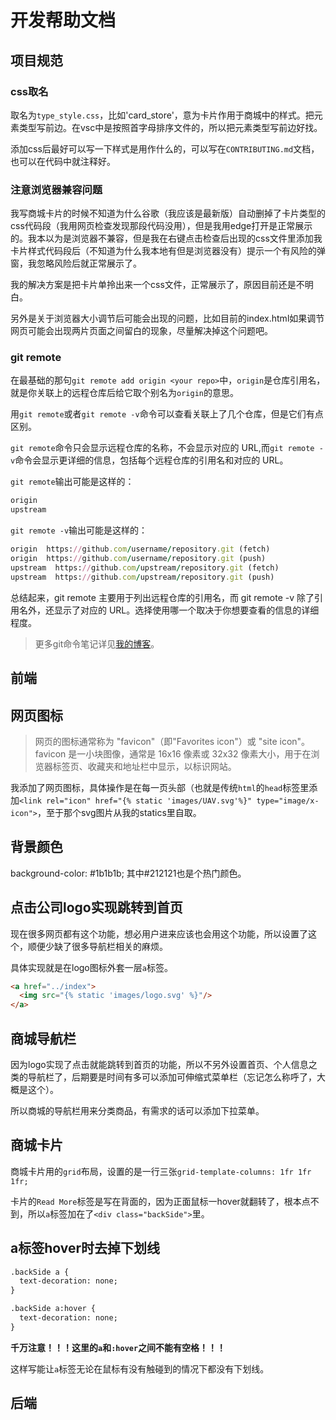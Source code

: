 # 开发帮助文档
## 项目规范
### css取名
取名为`type_style.css`，比如'card_store'，意为卡片作用于商城中的样式。把元素类型写前边。在vsc中是按照首字母排序文件的，所以把元素类型写前边好找。

添加css后最好可以写一下样式是用作什么的，可以写在`CONTRIBUTING.md`文档，也可以在代码中就注释好。

### 注意浏览器兼容问题
我写商城卡片的时候不知道为什么谷歌（我应该是最新版）自动删掉了卡片类型的css代码段（我用网页检查发现那段代码没用），但是我用edge打开是正常展示的。我本以为是浏览器不兼容，但是我在右键点击检查后出现的css文件里添加我卡片样式代码段后（不知道为什么我本地有但是浏览器没有）提示一个有风险的弹窗，我忽略风险后就正常展示了。

我的解决方案是把卡片单拎出来一个css文件，正常展示了，原因目前还是不明白。

另外是关于浏览器大小调节后可能会出现的问题，比如目前的index.html如果调节网页可能会出现两片页面之间留白的现象，尽量解决掉这个问题吧。
### git remote
在最基础的那句`git remote add origin <your repo>`中，`origin`是仓库引用名，就是你关联上的远程仓库后给它取个别名为`origin`的意思。

用`git remote`或者`git remote -v`命令可以查看关联上了几个仓库，但是它们有点区别。

`git remote`命令只会显示远程仓库的名称，不会显示对应的 URL,而`git remote -v`命令会显示更详细的信息，包括每个远程仓库的引用名和对应的 URL。

`git remote`输出可能是这样的：

``` ruby
origin
upstream
```
`git remote -v`输出可能是这样的：
``` ruby
origin  https://github.com/username/repository.git (fetch)
origin  https://github.com/username/repository.git (push)
upstream  https://github.com/upstream/repository.git (fetch)
upstream  https://github.com/upstream/repository.git (push)
```

总结起来，git remote 主要用于列出远程仓库的引用名，而 git remote -v 除了引用名外，还显示了对应的 URL。选择使用哪一个取决于你想要查看的信息的详细程度。

> 更多git命令笔记详见[我的博客](https://lucy23.blog/articles/cf02c727.html)。

## 前端
## 网页图标
> 网页的图标通常称为 "favicon"（即"Favorites icon"）或 "site icon"。favicon 是一小块图像，通常是 16x16 像素或 32x32 像素大小，用于在浏览器标签页、收藏夹和地址栏中显示，以标识网站。

我添加了网页图标，具体操作是在每一页头部（也就是传统`html`的`head`标签里添加`<link rel="icon" href="{% static 'images/UAV.svg'%}" type="image/x-icon">`，至于那个svg图片从我的statics里自取。

## 背景颜色
background-color: #1b1b1b;
其中#212121也是个热门颜色。

## 点击公司logo实现跳转到首页
现在很多网页都有这个功能，想必用户进来应该也会用这个功能，所以设置了这个，顺便少缺了很多导航栏相关的麻烦。

具体实现就是在logo图标外套一层`a`标签。

``` html
<a href="../index">
  <img src="{% static 'images/logo.svg' %}"/>
</a>
```

## 商城导航栏
因为logo实现了点击就能跳转到首页的功能，所以不另外设置首页、个人信息之类的导航栏了，后期要是时间有多可以添加可伸缩式菜单栏（忘记怎么称呼了，大概是这个）。

所以商城的导航栏用来分类商品，有需求的话可以添加下拉菜单。

## 商城卡片
商城卡片用的`grid`布局，设置的是一行三张`grid-template-columns: 1fr 1fr 1fr;`

卡片的`Read More`标签是写在背面的，因为正面鼠标一hover就翻转了，根本点不到，所以`a`标签加在了`<div class="backSide">`里。

## a标签hover时去掉下划线
``` html
.backSide a {
  text-decoration: none;
}

.backSide a:hover {
  text-decoration: none;
}
```

**千万注意！！！这里的`a`和`:hover`之间不能有空格！！！**

这样写能让`a`标签无论在鼠标有没有触碰到的情况下都没有下划线。

## 后端
